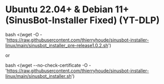 # Ubuntu 22.04+ & Debian 11+ (SinusBot-Installer Fixed) (YT-DLP)

bash <(wget -O - 'https://raw.githubusercontent.com/thierryhoude/sinusbot-installer-linux/main/sinusbot_installer_pre-release1.0.2.sh')

or

bash <(wget --no-check-certificate -O - 'https://raw.githubusercontent.com/thierryhoude/sinusbot-installer-linux/main/sinusbot_installer.sh')
